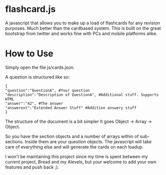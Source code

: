 flashcard.js
============

A javascript that allows you to make up a load of flashcards for any revision purposes. Much better than the cardbased system. This is built on the great bootstrap from twitter and works fine with PCs and mobile platforms alike.

How to Use
==========

Simply open the file js/cards.json.

A question is structured like so:

    {
    "question":"QuestionA", #Your question 
    "description":"Description of QuestionA", #Additional stuff. Supports HTML
    "answer":"42", #The answer
    "answerext":"Extended Answer Stuff" #Addition answery stuff
    }
    
The structure of the document is a bit simpler
It goes Object -> Array -> Object.

So you have the section objects and a number of arrays within of sub-sections.
Inside them are your question objects. The javascript will take care of everything else and will
generate the cards on each loadup.

I won't be maintaining this project since my time is spent between my current project, Bread and my Alevels, but your welcome to add your own features and push back ;).
